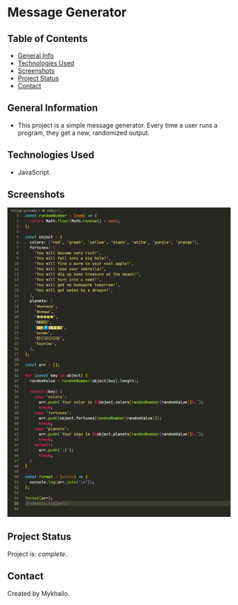 # Message Generator

## Table of Contents

- [General Info](#general-information)
- [Technologies Used](#technologies-used)
- [Screenshots](#screenshots)
- [Project Status](#project-status)
- [Contact](#contact)

## General Information

- This project is a simple message generator. Every time a user runs a program, they get a new, randomized output.

## Technologies Used

- JavaScript.

## Screenshots

![Example screenshot](./img/screenshot.png)

## Project Status

Project is: _complete_.

## Contact

Created by Mykhailo.

